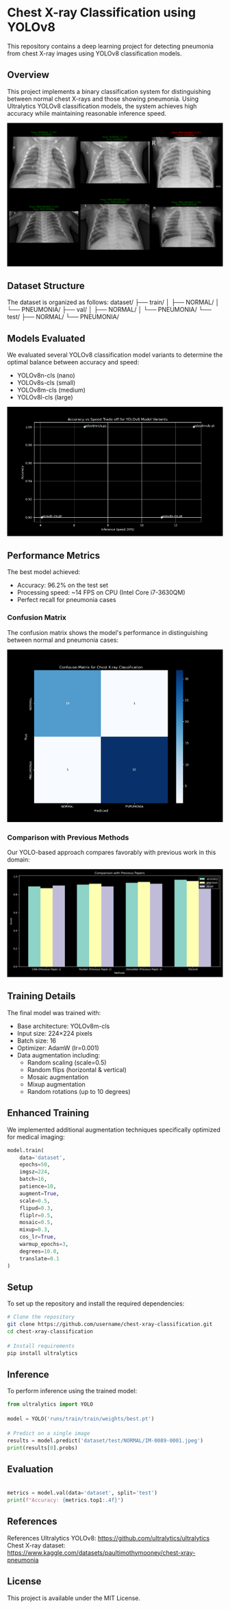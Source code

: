 # Chest X-ray Classification using YOLOv8

This repository contains a deep learning project for detecting pneumonia from chest X-ray images using YOLOv8 classification models.

## Overview

This project implements a binary classification system for distinguishing between normal chest X-rays and those showing pneumonia. Using Ultralytics YOLOv8 classification models, the system achieves high accuracy while maintaining reasonable inference speed.

![Prediction Visualization](prediction_visualization.png)

## Dataset Structure

The dataset is organized as follows:
dataset/ 
├── train/ 
│        ├── NORMAL/ 
│        └── PNEUMONIA/ 
├── val/ 
│       ├── NORMAL/ 
│       └── PNEUMONIA/ 
└── test/ 
        ├── NORMAL/ 
        └── PNEUMONIA/


## Models Evaluated

We evaluated several YOLOv8 classification model variants to determine the optimal balance between accuracy and speed:
- YOLOv8n-cls (nano)
- YOLOv8s-cls (small)
- YOLOv8m-cls (medium)
- YOLOv8l-cls (large)

![Accuracy vs Speed](accuracy_vs_speed.png)

## Performance Metrics

The best model achieved:
- Accuracy: 96.2% on the test set
- Processing speed: ~14 FPS on CPU (Intel Core i7-3630QM)
- Perfect recall for pneumonia cases

### Confusion Matrix
The confusion matrix shows the model's performance in distinguishing between normal and pneumonia cases:

![Confusion Matrix](confusion_matrix.png)

### Comparison with Previous Methods

Our YOLO-based approach compares favorably with previous work in this domain:

![Comparison with Previous Papers](comparison_with_papers.png)

## Training Details

The final model was trained with:
- Base architecture: YOLOv8m-cls
- Input size: 224×224 pixels
- Batch size: 16
- Optimizer: AdamW (lr=0.001)
- Data augmentation including:
  - Random scaling (scale=0.5)
  - Random flips (horizontal & vertical)
  - Mosaic augmentation
  - Mixup augmentation
  - Random rotations (up to 10 degrees)

## Enhanced Training

We implemented additional augmentation techniques specifically optimized for medical imaging:
```python
model.train(
    data='dataset',
    epochs=50,
    imgsz=224,
    batch=16,
    patience=10,
    augment=True,
    scale=0.5,
    flipud=0.3,
    fliplr=0.5,
    mosaic=0.5,
    mixup=0.3,
    cos_lr=True,
    warmup_epochs=3,
    degrees=10.0,
    translate=0.1
)
```
## Setup

To set up the repository and install the required dependencies:
```bash
# Clone the repository
git clone https://github.com/username/chest-xray-classification.git
cd chest-xray-classification

# Install requirements
pip install ultralytics
```

## Inference

To perform inference using the trained model:
```python
from ultralytics import YOLO

model = YOLO('runs/train/train/weights/best.pt')

# Predict on a single image
results = model.predict('dataset/test/NORMAL/IM-0089-0001.jpeg')
print(results[0].probs)

```

## Evaluation
```python

metrics = model.val(data='dataset', split='test')
print(f"Accuracy: {metrics.top1:.4f}")
```

## References
References
Ultralytics YOLOv8: https://github.com/ultralytics/ultralytics
Chest X-ray dataset: https://www.kaggle.com/datasets/paultimothymooney/chest-xray-pneumonia

## License
This project is available under the MIT License.

